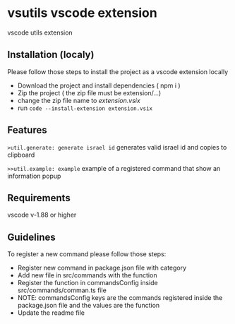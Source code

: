 # vsutils vscode extension

vscode utils extension

## Installation (localy)
Please follow those steps to install the project as a vscode extension locally
* Download the project and install dependencies ( npm i )
* Zip the project ( the zip file must be extension/...)
* change the zip file name to *extension.vsix*
* run `code --install-extension extension.vsix`

## Features

`>util.generate: generate israel id`
generates valid israel id and copies to clipboard

`>>util.example: example`
example of a registered command that show an information popup

## Requirements

vscode v-1.88 or higher



## Guidelines

To register a new command please follow those steps:
* Register new command in package.json file with category
* Add new file in src/commands with the function
* Register the function in commandsConfig inside src/commands/comman.ts file
* NOTE: commandsConfig keys are the commands registered inside the package.json file and the values are the function
* Update the readme file


